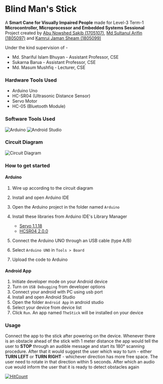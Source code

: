 # Blind Man's Stick

A **Smart Cane for Visually Impaired People** made for Level-3 Term-1 **Microcontroller, Microprocessor and Embedded Systems Sessional** Project created by [Abu Nowshed Sakib (1705107)](https://github.com/ansakib), [Md Sultanul Arifin (1805097)](https://github.com/arifinnasif) and [Kamruj Jaman Sheam (1805099)](https://github.com/Sheam1685)

Under the kind supervision of -

* Md. Shariful Islam Bhuyan - Assistant Professor, CSE
* Sukarna Barua - Assistant Professor, CSE
* Md. Masum Mushfiq - Lecturer, CSE

### Hardware Tools Used
* Arduino Uno
* HC-SR04 (Ultrasonic Distance Sensor)
* Servo Motor
* HC-05 (Bluetooth Module)

### Software Tools Used
![Arduino](https://img.shields.io/badge/-Arduino-00979D?style=for-the-badge&logo=Arduino&logoColor=white)
![Android Studio](https://img.shields.io/badge/Android%20Studio-3DDC84.svg?style=for-the-badge&logo=android-studio&logoColor=white)

### Circuit Diagram
![Circuit Diagram](https://github.com/arifinnasif/Blind-Man-s-Stick/tree/master/.images/circuit_diagram.jpg?raw=true)

### How to get started
#### Arduino
1. Wire up according to the circuit diagram
2. Install and open Arduino IDE
3. Open the Arduino project in the folder named `Arduino`
4. Install these libraries from Arduino IDE's Library Manager
   - [Servo 1.1.18](https://www.arduino.cc/reference/en/libraries/servo/)
   - [HCSR04 2.0.0](https://github.com/Martinsos/arduino-lib-hc-sr04)
   
5. Connect the Arduino UNO through an USB cable (type A/B)
6. Select `Arduino UNO` in `Tools > Board`
7. Upload the code to Arduino

#### Android App
1. Initiate developer mode on your Android device
2. Turn on `USB Debugging` from developer options
3. Connect your android with PC using usb port
4. Install and open Android Studio
5. Open the folder `Android App` in android studio
6. Select your device from device list
7. Click `Run`. An app named `TheStick` will be installed on your device



### Usage
Connect the app to the stick after powering on the device. Whenever there is an obstacle ahead of the stick with 1 meter distance the app would tell the user to **STOP** through an audible message and start its 180° scanning procedure. After that it would suggest the user which way to turn - either **TURN LEFT** or **TURN RIGHT** - whichever direction has more free space. The user need to rotate in that direction within 5 seconds. After which an audio cue would inform the user that it is ready to detect obstacles again



[![HitCount](http://hits.dwyl.com/arifinnasif/Blind-Man-s-Stick.svg)](http://hits.dwyl.com/arifinnasif/Blind-Man-s-Stick)
